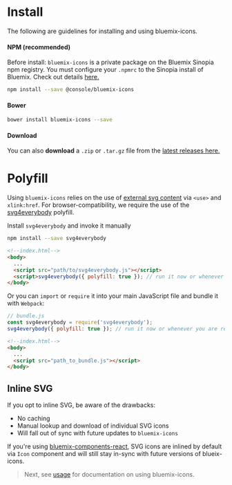 # Install

The following are guidelines for installing and using bluemix-icons.

#### NPM (recommended)

Before install: `bluemix-icons` is a private package on the Bluemix Sinopia npm registry. You must configure your `.npmrc` to the Sinopia install of Bluemix. Check out details [here.](https://github.ibm.com/Bluemix/bluemix-components/blob/master/docs/getting-started/install.md)


```sh
npm install --save @console/bluemix-icons
```


#### Bower
```sh
bower install bluemix-icons --save
```

#### Download 
You can also **download** a `.zip` or `.tar.gz` file from the [latest releases here.](https://github.ibm.com/Bluemix/bluemix-icons/releases)

# Polyfill

Using `bluemix-icons` relies on the use of [external svg content](https://css-tricks.com/svg-sprites-use-better-icon-fonts/##Browser+Support) via `<use>` and `xlink:href`.
For browser-compatibility, we require the use of the [svg4everybody](https://github.com/jonathantneal/svg4everybody#svg-for-everybody) polyfill.

Install `svg4everybody` and invoke it manually

```sh
npm install --save svg4everybody
```

```html
<!--index.html-->
<body>
  ...
  <script src="path/to/svg4everybody.js"></script>
  <script>svg4everybody({ polyfill: true }); // run it now or whenever you are ready</script>
</body>
```

Or you can `import` or `require` it into your main JavaScript file and bundle it with `Webpack`:

```js
// bundle.js
const svg4everybody = require('svg4everybody');
svg4everybody({ polyfill: true }); // run it now or whenever you are ready
```

```html
<!--index.html-->
<body>
  ...
  <script src="path_to_bundle.js"></script>
</body>
```

## Inline SVG

If you opt to inline SVG, be aware of the drawbacks:

- No caching
- Manual lookup and download of individual SVG icons
- Will fall out of sync with future updates to `bluemix-icons`

If you're using [bluemix-components-react](), SVG icons are inlined by default via `Icon` component and will still stay in-sync with future versions of blueix-icons.

> Next, see [usage](https://github.ibm.com/Bluemix/bluemix-icons/blob/master/docs/usage.md) for documentation on using bluemix-icons.